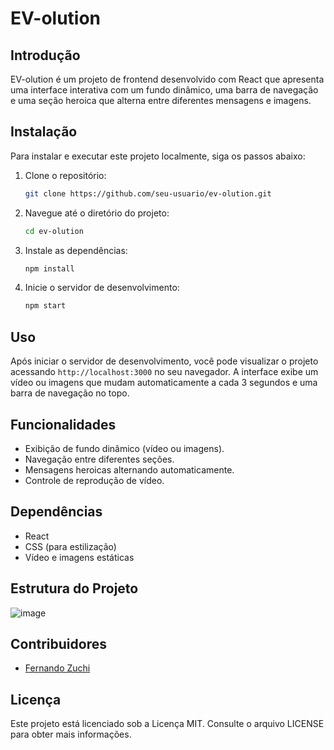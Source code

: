 # EV-olution

## Introdução
EV-olution é um projeto de frontend desenvolvido com React que apresenta uma interface interativa com um fundo dinâmico, uma barra de navegação e uma seção heroica que alterna entre diferentes mensagens e imagens.

## Instalação
Para instalar e executar este projeto localmente, siga os passos abaixo:

1. Clone o repositório:
    ```bash
    git clone https://github.com/seu-usuario/ev-olution.git
    ```
2. Navegue até o diretório do projeto:
    ```bash
    cd ev-olution
    ```
3. Instale as dependências:
    ```bash
    npm install
    ```
4. Inicie o servidor de desenvolvimento:
    ```bash
    npm start
    ```

## Uso
Após iniciar o servidor de desenvolvimento, você pode visualizar o projeto acessando `http://localhost:3000` no seu navegador. A interface exibe um vídeo ou imagens que mudam automaticamente a cada 3 segundos e uma barra de navegação no topo.

## Funcionalidades
- Exibição de fundo dinâmico (vídeo ou imagens).
- Navegação entre diferentes seções.
- Mensagens heroicas alternando automaticamente.
- Controle de reprodução de vídeo.

## Dependências
- React
- CSS (para estilização)
- Vídeo e imagens estáticas

## Estrutura do Projeto
![image](https://github.com/user-attachments/assets/d871b354-93c4-4a80-b1f4-81b9dfd9af61)

## Contribuidores
- [Fernando Zuchi]([https://github.com/FernandoZuchi](https://avatars.githubusercontent.com/u/127436816?v=4))

## Licença
Este projeto está licenciado sob a Licença MIT. Consulte o arquivo LICENSE para obter mais informações.
